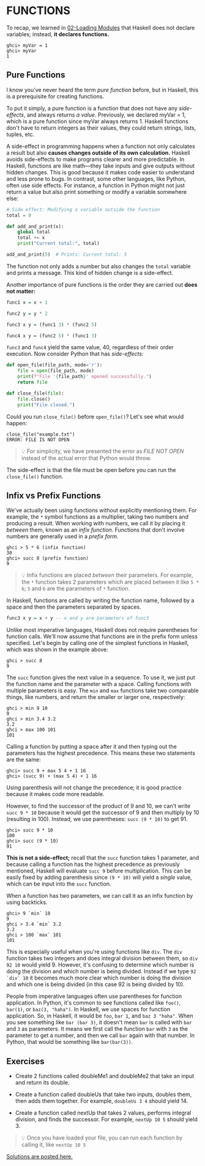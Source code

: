 <head>
    <base href="https://ibnaleem.github.io/Haskell-Simplified/" />
</head>

# FUNCTIONS
To recap, we learned in [02-Loading Modules](/Introduction/02-Loading%20Modules) that Haskell does not declare variables; instead, **it declares functions.**

```
ghci> myVar = 1
ghci> myVar
1
```

## Pure Functions
I know you've never heard the term *pure function* before, but in Haskell, this is a prerequisite for creating functions. 

To put it simply, a pure function is a function that does not have any *side-effects*, and always returns *a value*. Previously, we declared myVar = 1, which is a pure function since myVar always returns 1. Haskell functions don't have to return integers as their values, they could return strings, lists, tuples, etc.

A side-effect in programming happens when a function not only calculates a result but also **causes changes outside of its own calculation.** Haskell avoids side-effects to make programs clearer and more predictable. In Haskell, functions are like math—they take inputs and give outputs without hidden changes. This is good because it makes code easier to understand and less prone to bugs. In contrast, some other languages, like Python, often use side effects. For instance, a function in Python might not just return a value but also print something or modify a variable somewhere else:
```python
# Side effect: Modifying a variable outside the function
total = 0

def add_and_print(x):
    global total
    total += x
    print("Current total:", total)

add_and_print(5)  # Prints: Current total: 5
```

The function not only adds a number but also changes the `total` variable and prints a message. This kind of hidden change is a side-effect.

Another importance of pure functions is the order they are carried out **does not matter:**

```haskell
func1 x = x + 1

func2 y = y * 2

func3 x y = (func1 3) * (func2 5)

func4 x y = (func2 5) * (func1 3)
```

`func3` and `func4` yield the same value, 40, regardless of their order execution. Now consider Python that has *side-effects:*

```python
def open_file(file_path, mode='r'):
    file = open(file_path, mode)
    print(f"File '{file_path}' opened successfully.")
    return file

def close_file(file):
    file.close()
    print("File closed.")
```

Could you run `close_file()` before `open_file()`? Let's see what would happen:

```
close_file("example.txt")
ERROR: FILE IS NOT OPEN
```
> 💡 For simplicity, we have presented the error as *FILE NOT OPEN* instead of the actual error that Python would throw.

The side-effect is that the file must be open before you can run the `close_file()` function.

## Infix vs Prefix Functions
We've actually been using functions without explicitly mentioning them. For example, the `*` symbol functions as a multiplier, taking two numbers and producing a result. When working with numbers, we call it by placing it *between* them, known as an *infix function*. Functions that don't involve numbers are generally used in a *prefix form*. 

```
ghci > 5 * 6 (infix function)
30
ghci> succ 8 (prefix function)
9
```

> 💡 Infix functions are placed *between* their parameters. For example, the `*` function takes 2 parameters which are placed between it like `5 * 6`; `5` and `6` are the parameters of `*` function.

In Haskell, functions are called by writing the function name, followed by a space and then the parameters separated by spaces. 

```haskell
func3 x y = x + y -- x and y are parameters of func3
```
Unlike most imperative languages, Haskell does not require parentheses for function calls. We'll now assume that functions are in the prefix form unless specified. Let's begin by calling one of the simplest functions in Haskell, which was shown in the example above:
```
ghci > succ 8
9
```
The `succ` function gives the next value in a sequence. To use it, we just put the function name and the parameter with a space. Calling functions with multiple parameters is easy. The `min` and `max` functions take two comparable things, like numbers, and return the smaller or larger one, respectively:
```
ghci > min 9 10 
9
ghci > min 3.4 3.2 
3.2
ghci > max 100 101 
101
```
Calling a function by putting a space after it and then typing out the parameters has the highest precedence. This means these two statements are the same:
```
ghci> succ 9 + max 5 4 + 1 16
ghci> (succ 9) + (max 5 4) + 1 16
```
Using parenthesis will not change the precedence; it is good practice because it makes code more readable.

However, to find the successor of the product of 9 and 10, we can't write `succ 9 * 10` because it would get the successor of 9 and then multiply by 10 (resulting in 100). Instead, we use parentheses: `succ (9 * 10)` to get 91.
```
ghci> succ 9 * 10
100
ghci> succ (9 * 10)
91
```
**This is not a side-effect;** recall that the `succ` function takes 1 parameter, and because calling a function has the highest precedence as previously mentioned, Haskell will evaluate `succ 9` before multiplication. This can be easily fixed by adding parenthesis since `(9 * 10)` will yield a *single* value, which can be input into the `succ` function.

When a function has two parameters, we can call it as an infix function by using backticks. 
```
ghci> 9 `min` 10
9
ghci > 3.4 `min` 3.2 
3.2
ghci > 100 `max` 101 
101
```
This is especially useful when you're using functions like `div`. The `div` function takes two integers and does integral division between them, so `div 92 10` would yield 9. However, it's confusing to determine which number is doing the division and which number is being divided. Instead if we type ```92 `div` 10``` it becomes much more clear which number is doing the division and which one is being divided (in this case 92 is being divided by 10).

People from imperative languages often use parentheses for function application. In Python, it's common to see functions called like `foo()`, `bar(1)`, or `baz(3, "haha")`. In Haskell, we use spaces for function application. So, in Haskell, it would be `foo`, `bar 1`, and `baz 3 "haha"`. When you see something like `bar (bar 3)`, it doesn't mean `bar` is called with `bar` and `3` as parameters. It means we first call the function `bar` with `3` as the parameter to get a number, and then we call `bar` again with that number. In Python, that would be something like `bar(bar(3))`.

## Exercises
- Create 2 functions called doubleMe1 and doubleMe2 that take an input and return its double.

- Create a function called doubleUs that take two inputs, doubles them, then adds them together. For example, `doubleUs 3 4` should yield 14.

- Create a function called nextUp that takes 2 values, performs integral division, and finds the successor. For example, `nextUp 10 5` should yield 3.

> 💡 Once you have loaded your file, you can run each function by calling it, like `nextUp 10 5`

[Solutions are posted here.](/Introduction/Solutions/04-Solutions)